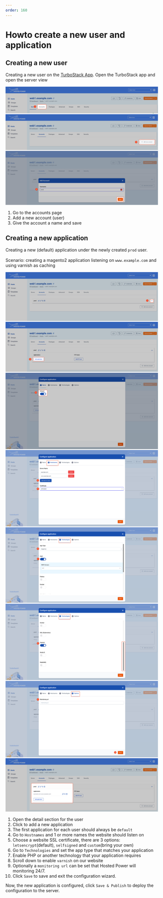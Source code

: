 ```yaml
---
order: 160
---
```


# Howto create a new user and application

## Creating a new user

Creating a new user on the [TurboStack App](https://my.turbostack.app).
Open the TurboStack app and open the server view

![TurboStackNewUser](../img/turbostackapp/newapp/tsa_user1.png)
![TurboStackNewUser](../img/turbostackapp/newapp/tsa_user2.png)
![TurboStackNewUser](../img/turbostackapp/newapp/tsa_user3.png)

1. Go to the accounts page
2. Add a new account (user)
3. Give the account a name and save


## Creating a new application

Creating a new (default) application under the newly created `prod` user.<br><br>
Scenario: creating a magento2 application listening on `www.example.com` and using varnish as caching

![TurboStackNewApp](../img/turbostackapp/newapp/tsa_app1.png)
![TurboStackNewApp](../img/turbostackapp/newapp/tsa_app2.png)
![TurboStackNewApp](../img/turbostackapp/newapp/tsa_app3.png)
![TurboStackNewApp](../img/turbostackapp/newapp/tsa_app4.png)
![TurboStackNewApp](../img/turbostackapp/newapp/tsa_app5.png)
![TurboStackNewApp](../img/turbostackapp/newapp/tsa_app6.png)
![TurboStackNewApp](../img/turbostackapp/newapp/tsa_app7.png)
![TurboStackNewApp](../img/turbostackapp/newapp/tsa_app8.png)

1. Open the detail section for the user
2. Click to add a new application
3. The first application for each user should always be `default`
4. Go to `Hostnames` and 1 or more names the website should listen on
5. Choose a website SSL certificate, there are 3 options: `letsencrypt`(default), `selfsigned` and `custom`(bring your own)
6. Go to `Technologies` and set the app type that matches your application
7. Enable PHP or another technology that your application requires
8. Scroll down to enable `varnish` on our website
9. Optionally a `monitoring url` can be set that Hosted Power will monitoring 24/7.
10. Click `Save` to save and exit the configuration wizard.

Now, the new application is configured, click `Save & Publish` to deploy the configuration to the server.